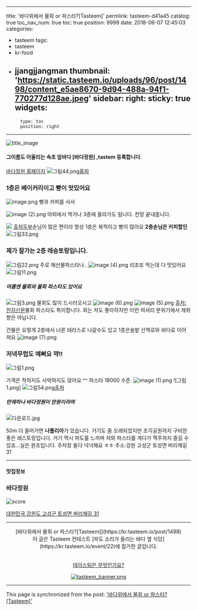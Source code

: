 
---
title: '바다위에서 물회 or 파스타?[Tasteem]'
permlink: tasteem-d41a45
catalog: true
toc_nav_num: true
toc: true
position: 9999
date: 2018-06-07 12:45:03
categories:
- tasteem
tags:
- tasteem
- kr-food
- jjangjjangman
thumbnail: 'https://static.tasteem.io/uploads/96/post/1498/content_e5ae8670-9d94-488a-94f1-770277d128ae.jpeg'
sidebar:
    right:
        sticky: true
widgets:
    -
        type: toc
        position: right
---


![title_image](https://static.tasteem.io/uploads/96/post/1498/content_e5ae8670-9d94-488a-94f1-770277d128ae.jpeg)
<br/>

#### 그이름도 어울리는 속초 앞바다 [바다정원] ,tastem 등록합니다.
[바다정원 홈페이지](https://www.seasidegarden.co.kr/restaurant)
![그림44.png](https://cdn.steemitimages.com/DQmfCnwuHnQfMRY1HPeJkrRR5fwybC1GKftWwWZzbov9D5J/%EA%B7%B8%EB%A6%BC44.png)[홈피](https://www.seasidegarden.co.kr/restaurant)


### 1층은 베이커리이고 빵이 맛있어요

![image.png](https://cdn.steemitimages.com/DQmNpoyNsV1Dbk77eiztyd8UmDNTzsmMSi2dKoimvooavCN/image.png)
빵과 커피를 사서 

![image (2).png](https://cdn.steemitimages.com/DQmfA7EFdyL9g1rc88JzNqnMDoEFfFgHq2qWvRKEAXwDPU6/image%20(2).png)
야외에서 먹거나 3층에 올라가도 됩니다. 전망 끝내줍니다.

![](https://cdn.steemitimages.com/DQmVe2c8FP3JRFow2BkwqekkK3jXSueXQ9gZASausMuGw3Z/image%20(8).png)
[출처두부](https://m.blog.naver.com/PostView.nhn?blogId=085102&logNo=220704788763&proxyReferer=https%3A%2F%2Fwww.google.co.kr%2F)손님이 많은 편이라 항상 1층은 북적이고 빵이 많아요 **2층손님은 커피할인**
![그림33.png](https://cdn.steemitimages.com/DQmTLwSpZcKutCXqcgxJjQ5DRyoakC9ce2RvRgXkEWDb4aF/%EA%B7%B8%EB%A6%BC33.png)

### 제가 잘가는 2층 레승토랑입니다. 

![그림22.png](https://cdn.steemitimages.com/DQmcj35dL3TCu72TscS7AbesemCkaUQZENAF41h4Bp4tWYP/%EA%B7%B8%EB%A6%BC22.png)
주로 해산물파스타나..
![image (4).png](https://cdn.steemitimages.com/DQmWka1hX7evzHF2a9PbYDSc25yvsz3f55RawMyCZ4MspB4/image%20(4).png)
리조또 먹는데 다 맛있어요
![그림11.png](https://cdn.steemitimages.com/DQmWC3fNjw6cYni8CzknDsto9ndEG3XKpFrHxXFXzgv7fmu/%EA%B7%B8%EB%A6%BC11.png) 
##### 여름엔 물회와 물회 파스타도 있어요

![그림3.png](https://cdn.steemitimages.com/DQmQnhNtNpq5iG7Ew7sHZNoohrhtws8UjQmuwBVNS6sWaG9/%EA%B7%B8%EB%A6%BC3.png)
물회도 많이 드시러오시고
![image (6).png](https://cdn.steemitimages.com/DQmWrbJWKdZ5RprXKWD5bpqpG3zrbKmcQLxdXFS6NqaZbRD/image%20(6).png)
![image (5).png](https://cdn.steemitimages.com/DQmR5i95pdheTVJxtissb2B1bvYSb5gqHXpVQpnFssyhHhn/image%20(5).png)
[출처:전자신문](http://news.naver.com/main/read.nhn?mode=LSD&mid=sec&sid1=004&oid=030&aid=0002493572)물회 파스타도 특이합니다.  회는 저도 좋아하지만 이런 럭셔리 분위기에서 제취향은 아닙니다. 

건물은 요렇게 2층에서 너른 테라스로 나갈수도 있고 1층은솔밭 산책로와 바다로 이어져요
![image (7).png](https://cdn.steemitimages.com/DQmTQ8BNhi1ci1ztmDWPe6noYyxCYBb5wBnYMnGQRzWXJ33/image%20(7).png)

### 저녁무럽도 예뻐요 꺅!!
![그림1.png](https://cdn.steemitimages.com/DQmPA3wBo2JMf2j2YQWTc7HprSjVbk1XDx6q4px4FUgGx5G/%EA%B7%B8%EB%A6%BC1.png)

가격은 착하지도 사악하지도 않아요 ^^
파스타 18000 수준. 
![image (1).png](https://cdn.steemitimages.com/DQmcuErA476G5h7XZmcC1n64f3Xgc7aVPfQz5D9xfeBAk8n/image%20(1).png)
![그림1.png]
![그림54.png](https://cdn.steemitimages.com/DQmTLybWsfNizam7uRisHCxVY3SZrjoyBVsw1gNZRTKxRgn/%EA%B7%B8%EB%A6%BC54.png)[출처](https://www.seasidegarden.co.kr/restaurant)
##### 만에하나 바다정원이 만원이라며
![다운로드.jpg](https://cdn.steemitimages.com/DQmeEsE7DXSBkh7FUXE5Bfd6DEVtfRJSB1SCQEr5d3NpfuQ/%EB%8B%A4%EC%9A%B4%EB%A1%9C%EB%93%9C.jpg)
 
50m 더 들어가면 **나폴리아**가 있습니다. 거기도 좀 오래되었지만
조각공원까지 구비한 좋은 레스토랑입니다. 
거기 역시 파도를 느끼며 차와 파스타를  게다가 맥주까지 즐길 수 있죠...실은 원조입니다. 
주차장 둘다 넉넉해요 ㅎㅎ
주소:강원 고성군 토성면 버리깨길 31

---------------------
#### 맛집정보
### 바다정원
![score](https://static.tasteem.io/images/steem/2Crowns.png)

[대한민국 강원도 고성군 토성면 버리깨길 31](https://kr.tasteem.io/post/1498#map)

-----------------------------------------
<center>[바다위에서 물회 or 파스타?[Tasteem]](https://kr.tasteem.io/post/1498)
<br/>이 글은 Tasteem 컨테스트
 [파도 소리가 들리는 바다 옆 식당](https://kr.tasteem.io/event/22)에 참가한 글입니다.

<br/>[테이스팀은 무엇인가요?](https://kr.tasteem.io/about)

[![tasteem_banner.png](https://static.tasteem.io/images/tasteem_banner.png)](https://kr.tasteem.io)</center>

- - -

This page is synchronized from the post: ['바다위에서 물회 or 파스타?[Tasteem]'](https://steemit.com/@raah/tasteem-d41a45)
